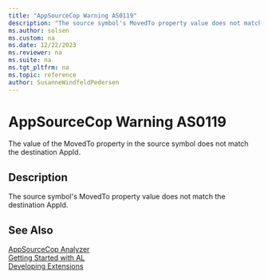 ```yaml
---
title: "AppSourceCop Warning AS0119"
description: "The source symbol's MovedTo property value does not match the destination AppId."
ms.author: solsen
ms.custom: na
ms.date: 12/22/2023
ms.reviewer: na
ms.suite: na
ms.tgt_pltfrm: na
ms.topic: reference
author: SusanneWindfeldPedersen
---
```

[//]: # (START>DO_NOT_EDIT)
[//]: # (IMPORTANT:Do not edit any of the content between here and the END>DO_NOT_EDIT.)
[//]: # (Any modifications should be made in the .xml files in the ModernDev repo.)
# AppSourceCop Warning AS0119
The value of the MovedTo property in the source symbol does not match the destination AppId.

## Description
The source symbol's MovedTo property value does not match the destination AppId.

[//]: # (IMPORTANT: END>DO_NOT_EDIT)
## See Also  
[AppSourceCop Analyzer](appsourcecop.md)  
[Getting Started with AL](../devenv-get-started.md)  
[Developing Extensions](../devenv-dev-overview.md)  
